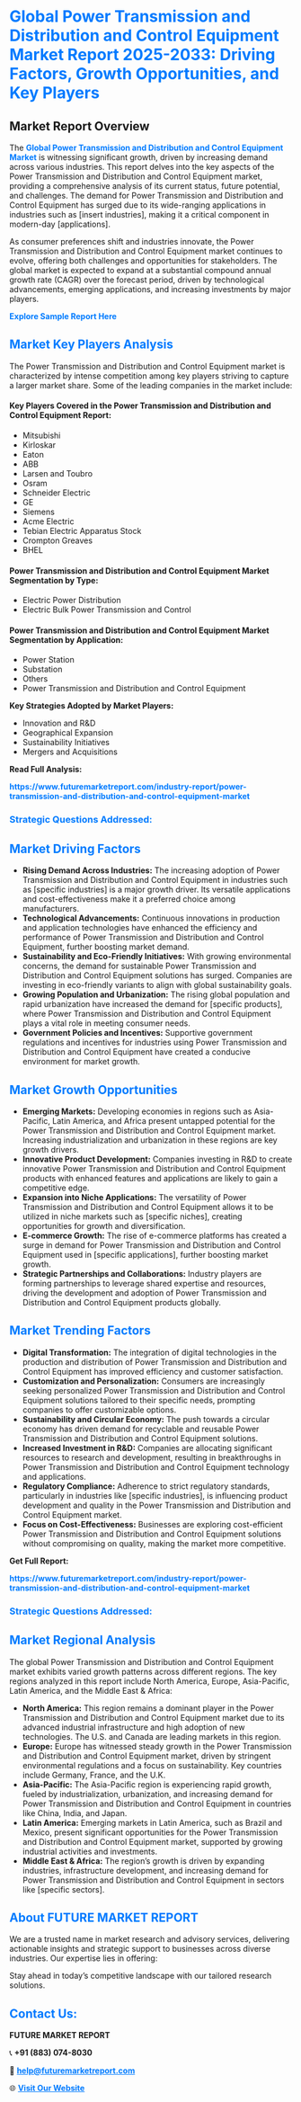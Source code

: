<h1 style="color: #007BFF;">Global Power Transmission and Distribution and Control Equipment Market Report 2025-2033: Driving Factors, Growth Opportunities, and Key Players</h1>

<section id="overview">
<h2>Market Report Overview</h2>
<p>The <a href="https://www.futuremarketreport.com/industry-report/power-transmission-and-distribution-and-control-equipment-market" style="color: #007BFF; text-decoration: none;"><strong>Global Power Transmission and Distribution and Control Equipment Market</strong></a> is witnessing significant growth, driven by increasing demand across various industries. This report delves into the key aspects of the Power Transmission and Distribution and Control Equipment market, providing a comprehensive analysis of its current status, future potential, and challenges. The demand for Power Transmission and Distribution and Control Equipment has surged due to its wide-ranging applications in industries such as [insert industries], making it a critical component in modern-day [applications].</p>
<p>As consumer preferences shift and industries innovate, the Power Transmission and Distribution and Control Equipment market continues to evolve, offering both challenges and opportunities for stakeholders. The global market is expected to expand at a substantial compound annual growth rate (CAGR) over the forecast period, driven by technological advancements, emerging applications, and increasing investments by major players.</p>
</section>

<section id="overview">
<p><a href="https://www.futuremarketreport.com/request-sample/reportId=124372" style="color: #007BFF; text-decoration: none;"><strong>Explore Sample Report Here</strong></a></p>
</section>

<section id="key-players">
<h2 style="color: #007BFF;">Market Key Players Analysis</h2>
<p>The Power Transmission and Distribution and Control Equipment market is characterized by intense competition among key players striving to capture a larger market share. Some of the leading companies in the market include:</p>
<h4>Key Players Covered in the Power Transmission and Distribution and Control Equipment Report:</h4>
<ul><li>Mitsubishi</li><li>Kirloskar</li><li>Eaton</li><li>ABB</li><li>Larsen and Toubro</li><li>Osram</li><li>Schneider Electric</li><li>GE</li><li>Siemens</li><li>Acme Electric</li><li>Tebian Electric Apparatus Stock</li><li>Crompton Greaves</li><li>BHEL</li></ul>
<h4>Power Transmission and Distribution and Control Equipment Market Segmentation by Type:</h4>
<ul><li>Electric Power Distribution</li><li>Electric Bulk Power Transmission and Control</li></ul>

<h4>Power Transmission and Distribution and Control Equipment Market Segmentation by Application:</h4>
<ul><li>Power Station</li><li>Substation</li><li>Others</li><li>Power Transmission and Distribution and Control Equipment</li></ul>
<p><strong>Key Strategies Adopted by Market Players:</strong></p>
<ul>
<li>Innovation and R&D</li>
<li>Geographical Expansion</li>
<li>Sustainability Initiatives</li>
<li>Mergers and Acquisitions</li>
</ul>
</section>

<section>
<p><strong>Read Full Analysis: </strong></p><a href="https://www.futuremarketreport.com/industry-report/power-transmission-and-distribution-and-control-equipment-market" style="color: #007BFF; text-decoration: none;"><strong>https://www.futuremarketreport.com/industry-report/power-transmission-and-distribution-and-control-equipment-market</strong></a>
<h3 style="color: #007BFF;">Strategic Questions Addressed:</h3>
</section>

<section id="driving-factors">
<h2 style="color: #007BFF;">Market Driving Factors</h2>
<ul>
<li><strong>Rising Demand Across Industries:</strong> The increasing adoption of Power Transmission and Distribution and Control Equipment in industries such as [specific industries] is a major growth driver. Its versatile applications and cost-effectiveness make it a preferred choice among manufacturers.</li>
<li><strong>Technological Advancements:</strong> Continuous innovations in production and application technologies have enhanced the efficiency and performance of Power Transmission and Distribution and Control Equipment, further boosting market demand.</li>
<li><strong>Sustainability and Eco-Friendly Initiatives:</strong> With growing environmental concerns, the demand for sustainable Power Transmission and Distribution and Control Equipment solutions has surged. Companies are investing in eco-friendly variants to align with global sustainability goals.</li>
<li><strong>Growing Population and Urbanization:</strong> The rising global population and rapid urbanization have increased the demand for [specific products], where Power Transmission and Distribution and Control Equipment plays a vital role in meeting consumer needs.</li>
<li><strong>Government Policies and Incentives:</strong> Supportive government regulations and incentives for industries using Power Transmission and Distribution and Control Equipment have created a conducive environment for market growth.</li>
</ul>
</section>

<section id="growth-opportunities">
<h2 style="color: #007BFF;">Market Growth Opportunities</h2>
<ul>
<li><strong>Emerging Markets:</strong> Developing economies in regions such as Asia-Pacific, Latin America, and Africa present untapped potential for the Power Transmission and Distribution and Control Equipment market. Increasing industrialization and urbanization in these regions are key growth drivers.</li>
<li><strong>Innovative Product Development:</strong> Companies investing in R&D to create innovative Power Transmission and Distribution and Control Equipment products with enhanced features and applications are likely to gain a competitive edge.</li>
<li><strong>Expansion into Niche Applications:</strong> The versatility of Power Transmission and Distribution and Control Equipment allows it to be utilized in niche markets such as [specific niches], creating opportunities for growth and diversification.</li>
<li><strong>E-commerce Growth:</strong> The rise of e-commerce platforms has created a surge in demand for Power Transmission and Distribution and Control Equipment used in [specific applications], further boosting market growth.</li>
<li><strong>Strategic Partnerships and Collaborations:</strong> Industry players are forming partnerships to leverage shared expertise and resources, driving the development and adoption of Power Transmission and Distribution and Control Equipment products globally.</li>
</ul>
</section>

<section id="trending-factors">
<h2 style="color: #007BFF;">Market Trending Factors</h2>
<ul>
<li><strong>Digital Transformation:</strong> The integration of digital technologies in the production and distribution of Power Transmission and Distribution and Control Equipment has improved efficiency and customer satisfaction.</li>
<li><strong>Customization and Personalization:</strong> Consumers are increasingly seeking personalized Power Transmission and Distribution and Control Equipment solutions tailored to their specific needs, prompting companies to offer customizable options.</li>
<li><strong>Sustainability and Circular Economy:</strong> The push towards a circular economy has driven demand for recyclable and reusable Power Transmission and Distribution and Control Equipment solutions.</li>
<li><strong>Increased Investment in R&D:</strong> Companies are allocating significant resources to research and development, resulting in breakthroughs in Power Transmission and Distribution and Control Equipment technology and applications.</li>
<li><strong>Regulatory Compliance:</strong> Adherence to strict regulatory standards, particularly in industries like [specific industries], is influencing product development and quality in the Power Transmission and Distribution and Control Equipment market.</li>
<li><strong>Focus on Cost-Effectiveness:</strong> Businesses are exploring cost-efficient Power Transmission and Distribution and Control Equipment solutions without compromising on quality, making the market more competitive.</li>
</ul>
</section>

<section>
<p><strong>Get Full Report: </strong></p><a href="https://www.futuremarketreport.com/industry-report/power-transmission-and-distribution-and-control-equipment-market" style="color: #007BFF; text-decoration: none;"><strong>https://www.futuremarketreport.com/industry-report/power-transmission-and-distribution-and-control-equipment-market</strong></a>
<h3 style="color: #007BFF;">Strategic Questions Addressed:</h3>
</section>


<section id="regional-analysis">
<h2 style="color: #007BFF;">Market Regional Analysis</h2>
<p>The global Power Transmission and Distribution and Control Equipment market exhibits varied growth patterns across different regions. The key regions analyzed in this report include North America, Europe, Asia-Pacific, Latin America, and the Middle East & Africa:</p>
<ul>
<li><strong>North America:</strong> This region remains a dominant player in the Power Transmission and Distribution and Control Equipment market due to its advanced industrial infrastructure and high adoption of new technologies. The U.S. and Canada are leading markets in this region.</li>
<li><strong>Europe:</strong> Europe has witnessed steady growth in the Power Transmission and Distribution and Control Equipment market, driven by stringent environmental regulations and a focus on sustainability. Key countries include Germany, France, and the U.K.</li>
<li><strong>Asia-Pacific:</strong> The Asia-Pacific region is experiencing rapid growth, fueled by industrialization, urbanization, and increasing demand for Power Transmission and Distribution and Control Equipment in countries like China, India, and Japan.</li>
<li><strong>Latin America:</strong> Emerging markets in Latin America, such as Brazil and Mexico, present significant opportunities for the Power Transmission and Distribution and Control Equipment market, supported by growing industrial activities and investments.</li>
<li><strong>Middle East & Africa:</strong> The region’s growth is driven by expanding industries, infrastructure development, and increasing demand for Power Transmission and Distribution and Control Equipment in sectors like [specific sectors].</li>
</ul>
</section>

<footer>
<h2 style="color: #007BFF;">About FUTURE MARKET REPORT</h2>
<p>We are a trusted name in market research and advisory services, delivering actionable insights and strategic support to businesses across diverse industries. Our expertise lies in offering:</p>

<p>Stay ahead in today’s competitive landscape with our tailored research solutions.</p>

<h2 style="color: #007BFF;">Contact Us:</h2>
<p><strong>FUTURE MARKET REPORT</strong></p>
<p>📞 <strong>+91 (883) 074-8030</strong></p>
<p>📧 <strong><a href="mailto:help@futuremarketreport.com" style="color: #007BFF;">help@futuremarketreport.com</a></strong></p>
<p>🌐 <strong><a href="https://www.futuremarketreport.com/" style="color: #007BFF;">Visit Our Website</a></strong></p>
</footer>